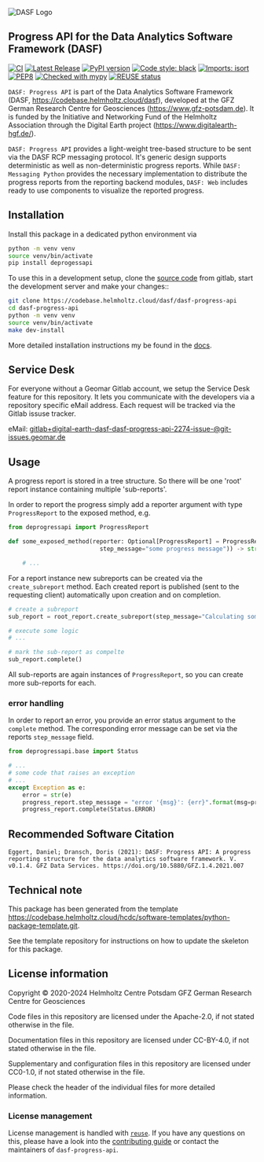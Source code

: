 <!--
SPDX-FileCopyrightText: 2020-2024 Helmholtz Centre Potsdam GFZ German Research Centre for Geosciences
SPDX-FileCopyrightText: 2021-2024 Helmholtz-Zentrum hereon GmbH

SPDX-License-Identifier: CC-BY-4.0
-->

![DASF Logo](https://codebase.helmholtz.cloud/dasf/dasf-messaging-python/-/raw/master/docs/_static/dasf_logo.svg)

## Progress API for the Data Analytics Software Framework (DASF)

[![CI](https://codebase.helmholtz.cloud/dasf/dasf-progress-api/badges/master/pipeline.svg)](https://codebase.helmholtz.cloud/dasf/dasf-progress-api/-/pipelines?page=1&scope=all&ref=master)
[![Latest Release](https://codebase.helmholtz.cloud/dasf/dasf-progress-api/-/badges/release.svg)](https://codebase.helmholtz.cloud/dasf/dasf-progress-api)
[![PyPI version](https://img.shields.io/pypi/v/deprogressapi.svg)](https://pypi.python.org/pypi/deprogressapi/)
[![Code style: black](https://img.shields.io/badge/code%20style-black-000000.svg)](https://github.com/psf/black)
[![Imports: isort](https://img.shields.io/badge/%20imports-isort-%231674b1?style=flat&labelColor=ef8336)](https://pycqa.github.io/isort/)
[![PEP8](https://img.shields.io/badge/code%20style-pep8-orange.svg)](https://www.python.org/dev/peps/pep-0008/)
[![Checked with mypy](http://www.mypy-lang.org/static/mypy_badge.svg)](http://mypy-lang.org/)
[![REUSE status](https://api.reuse.software/badge/codebase.helmholtz.cloud/dasf/dasf-progress-api)](https://api.reuse.software/info/codebase.helmholtz.cloud/dasf/dasf-progress-api)

`DASF: Progress API` is part of the Data Analytics Software Framework (DASF, https://codebase.helmholtz.cloud/dasf),
developed at the GFZ German Research Centre for Geosciences (https://www.gfz-potsdam.de).
It is funded by the Initiative and Networking Fund of the Helmholtz Association through the Digital Earth project
(https://www.digitalearth-hgf.de/).

`DASF: Progress API` provides a light-weight tree-based structure to be sent via the DASF RCP messaging protocol.
It's generic design supports deterministic as well as non-deterministic progress reports.
While `DASF: Messaging Python` provides the necessary implementation to distribute
the progress reports from the reporting backend modules,
`DASF: Web` includes ready to use components to visualize the reported progress.

## Installation

Install this package in a dedicated python environment via

```bash
python -m venv venv
source venv/bin/activate
pip install deprogessapi
```

To use this in a development setup, clone the [source code][source code] from
gitlab, start the development server and make your changes::

```bash
git clone https://codebase.helmholtz.cloud/dasf/dasf-progress-api
cd dasf-progress-api
python -m venv venv
source venv/bin/activate
make dev-install
```

More detailed installation instructions my be found in the [docs][docs].


[source code]: https://codebase.helmholtz.cloud/dasf/dasf-progress-api
[docs]: https://digital-earth.pages.geomar.de/dasf/dasf-messaging-python/installation.html


## Service Desk

For everyone without a Geomar Gitlab account, we setup the Service Desk feature for this repository.
It lets you communicate with the developers via a repository specific eMail address. Each request will be tracked via the Gitlab issuse tracker.

eMail: [gitlab+digital-earth-dasf-dasf-progress-api-2274-issue-@git-issues.geomar.de](mailto:gitlab+digital-earth-dasf-dasf-progress-api-2274-issue-@git-issues.geomar.de)


## Usage

A progress report is stored in a tree structure. So there will be one 'root' report instance containing multiple 'sub-reports'.

In order to report the progress simply add a reporter argument with type `ProgressReport` to the exposed method, e.g.

```python
from deprogressapi import ProgressReport

def some_exposed_method(reporter: Optional[ProgressReport] = ProgressReport(
                          step_message="some progress message")) -> str:

    # ...
```

For a report instance new subreports can be created via the `create_subreport` method.
Each created report is published (sent to the requesting client) automatically upon creation and on completion.

```python
# create a subreport
sub_report = root_report.create_subreport(step_message="Calculating something")

# execute some logic
# ...

# mark the sub-report as compelte
sub_report.complete()
```

All sub-reports are again instances of `ProgressReport`, so you can create more sub-reports for each.

### error handling
In order to report an error, you provide an error status argument to the `complete` method. The corresponding error message can be set via the reports `step_message` field.

```python
from deprogressapi.base import Status

# ...
# some code that raises an exception
# ...
except Exception as e:
    error = str(e)
    progress_report.step_message = "error '{msg}': {err}".format(msg=progress_report.step_message, err=error)
    progress_report.complete(Status.ERROR)
```

## Recommended Software Citation

`Eggert, Daniel; Dransch, Doris (2021): DASF: Progress API: A progress reporting structure for the data analytics software framework. V. v0.1.4. GFZ Data Services. https://doi.org/10.5880/GFZ.1.4.2021.007`


## Technical note

This package has been generated from the template
https://codebase.helmholtz.cloud/hcdc/software-templates/python-package-template.git.

See the template repository for instructions on how to update the skeleton for
this package.


## License information

Copyright © 2020-2024 Helmholtz Centre Potsdam GFZ German Research Centre for Geosciences



Code files in this repository are licensed under the
Apache-2.0, if not stated otherwise in the file.

Documentation files in this repository are licensed under CC-BY-4.0, if not stated otherwise in the file.

Supplementary and configuration files in this repository are licensed
under CC0-1.0, if not stated otherwise
in the file.

Please check the header of the individual files for more detailed
information.



### License management

License management is handled with [``reuse``](https://reuse.readthedocs.io/).
If you have any questions on this, please have a look into the
[contributing guide][contributing] or contact the maintainers of
`dasf-progress-api`.

[contributing]: https://digital-earth.pages.geomar.de/dasf/dasf-messaging-python/contributing.html
